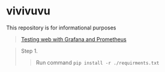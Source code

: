 # vivivuvu
This repository is for informational purposes
> [Testing web with Grafana and Prometheus](https://github.com/WhewK2015/vivivuvu/tree/main/web#simple-web-for-test)

> Step 1.
>> Run command `pip install -r ./requirments.txt`